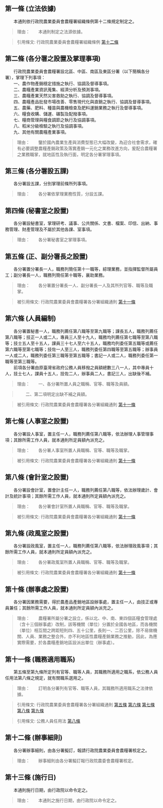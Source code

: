 第一條 (立法依據)
-----------------
　　本通則依行政院農業委員會農糧署組織條例第十二條規定制定之。  
> 理由：　　本通則制定之法源依據。

> 引用條文: 行政院農業委員會農糧署組織條例 [第十二條](3140#第十二條-分署之設置)



第二條 (各分署之設置及掌理事項)
-------------------------------
　　行政院農業委員會農糧署設北區、中區、南區及東區分署（以下簡稱各分署），掌理下列事項：  
　　一、農作物產銷穩定措施之執行、協調及督導事項。  
　　二、農糧產業資訊蒐集、經濟分析及預測事項。  
　　三、農糧產業天然災害救助之執行、協調及督導事項。  
　　四、農糧產品批發市場改善、零售現代化與直銷之執行、協調及督導事項。  
　　五、農藥、肥料、種苗與農機檢查及肥料運銷業務之執行及督導事項。  
　　六、糧食收購、儲運、碾製及配撥事項。  
　　七、糧商管理與糧食調節之執行及協調事項。  
　　八、稻米分級檢驗之執行及協調事項。  
　　九、其他有關農糧產業事項。  
> 理由：　　鑒於國內農業生產與消費型態已大幅改變，為迎合社會需求，確有必要調整農糧產銷政策及落實產銷一元化之業務改進方向，爰配合農糧署之業務職掌，就地區性及執行面，明定各分署掌理事項。



第三條 (各分署設五課)
---------------------
　　各分署設五課，分別掌理前條所列事項。  
> 理由：　　各分署依掌理業務性質，分設五課。



第四條 (秘書室之設置)
---------------------
　　各分署設秘書室，掌理研考、議事、公共關係、文書、檔案、印信、出納、事務管理、財產管理及不屬於其他各課、室事項。  
> 理由：　　各分署秘書室之掌理事項。



第五條 (正、副分署長之設置)
---------------------------
　　各分署置分署長一人，職務列簡任第十一職等，綜理業務，並指揮監督所屬員工；副分署長一人，職務列簡任第十職等，襄助業務。  
> 理由：　　各分署置分署長一人、副分署長一人及其所列官等、職等及職掌。

> 被引用條文: 行政院農業委員會農糧署各分署組織通則 [第十一條](3141#第十一條-職務適用職系)



第六條 (人員編制)
-----------------
　　各分署置秘書一人，職務列薦任第八職等至第九職等；課長五人，職務列薦任第八職等；技正一人或二人，專員三人至十九人，職務均列薦任第七職等至第八職等；技士五人至十五人，課員三十七人至六十五人，職務均列委任第五職等或薦任第六職等至第七職等；技佐一人至三人，職務列委任第四職等至第五職等；辦事員一人或二人，職務列委任第三職等至第五職等；書記一人或二人，職務列委任第一職等至第三職等。  
　　前項各分署由原臺灣省政府公務人員移撥之員額總數三八一人，其中專員十人，技士七人，課員十五人，技佐二人，辦事員二人，書記三人，出缺後不補。  
> 理由：　　一、各分署所置人員之職稱、官等、職等及員額。

> 　　二、第二項明定出缺不補之員額。

> 被引用條文: 行政院農業委員會農糧署各分署組織通則 [第十一條](3141#第十一條-職務適用職系)



第七條 (人事室之設置)
---------------------
　　各分署設人事室，置主任一人，職務列薦任第八職等，依法辦理人事管理事項；其餘所需工作人員，就本通則所定員額內派充之。  
> 理由：　　各分署人事室所置人員職稱、官等、職等及職掌。

> 被引用條文: 行政院農業委員會農糧署各分署組織通則 [第十一條](3141#第十一條-職務適用職系)



第八條 (會計室之設置)
---------------------
　　各分署設會計室，置會計主任一人，職務列薦任第八職等，依法辦理歲計、會計及統計事項；其餘所需工作人員，就本通則所定員額內派充之。  
> 理由：　　各分署會計室所置人員職稱、官等、職等及職掌。

> 被引用條文: 行政院農業委員會農糧署各分署組織通則 [第十一條](3141#第十一條-職務適用職系)



第九條 (政風室之設置)
---------------------
　　各分署設政風室，置主任一人，職務列薦任第八職等，依法辦理政風事項；其餘所需工作人員，就本通則所定員額內派充之。  
> 理由：　　各分署政風室所置人員職稱、官等、職等及職掌。

> 被引用條文: 行政院農業委員會農糧署各分署組織通則 [第十一條](3141#第十一條-職務適用職系)



第十條 (辦事處之設置)
---------------------
　　各分署因業務需要，得於農產品產銷地區設辦事處，置主任一人，由技正或專員兼任；其餘所需工作人員，就本通則所定員額內派充之。  
> 理由：　　農糧署所屬分署之設立，係以北、中、南、東四個區糧食管理處（含十三個辦事處）改制，該等機關（單位）分置於全國各地區，而各機關（單位）相互間之跨距短則四、五十公里，長則一、二百公里，除不易做機關、人員、業務之整合外，亦不利地區性農糧產銷業務之推動，因此，為應實際需要，於各農糧產銷地區設派出單位（辦事處）。



第十一條 (職務適用職系)
-----------------------
　　第五條至第九條所定列有官等、職等人員，其職務所適用之職系，依公務人員任用法第八條之規定，就有關職系選用之。  
> 理由：　　訂明各分署列有官等、職等人員，其職務所適用職系之法律依據。

> 引用條文: 行政院農業委員會農糧署各分署組織通則 [第五條](3141#第五條-正、副分署長之設置) [第六條](3141#第六條-人員編制) [第七條](3141#第七條-人事室之設置) [第八條](3141#第八條-會計室之設置) [第九條](3141#第九條-政風室之設置)

> 引用條文: 公務人員任用法 [第八條](4617#第八條-職系說明書)



第十二條 (辦事細則)
-------------------
　　各分署辦事細則，由各分署擬訂，報請行政院農業委員會農糧署核定之。  
> 理由：　　辦事細則由各分署擬訂報行政院農委會農糧署核定。



第十三條 (施行日)
-----------------
　　本通則施行日期，由行政院以命令定之。  
> 理由：　　本通則之施行日期，由行政院以命令定之。